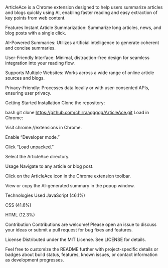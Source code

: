 
ArticleAce is a Chrome extension designed to help users summarize articles and blogs quickly using AI, enabling faster reading and easy extraction of key points from web content.

Features
Instant Article Summarization: Summarize long articles, news, and blog posts with a single click.

AI-Powered Summaries: Utilizes artificial intelligence to generate coherent and concise summaries.

User-Friendly Interface: Minimal, distraction-free design for seamless integration into your reading flow.

Supports Multiple Websites: Works across a wide range of online article sources and blogs.

Privacy-Friendly: Processes data locally or with user-consented APIs, ensuring user privacy.

Getting Started
Installation
Clone the repository:

bash
git clone https://github.com/chirraaggggg/ArticleAce.git
Load in Chrome:

Visit chrome://extensions in Chrome.

Enable “Developer mode.”

Click “Load unpacked.”

Select the ArticleAce directory.

Usage
Navigate to any article or blog post.

Click on the ArticleAce icon in the Chrome extension toolbar.

View or copy the AI-generated summary in the popup window.

Technologies Used
JavaScript (46.1%)

CSS (41.6%)

HTML (12.3%)

Contribution
Contributions are welcome! Please open an issue to discuss your ideas or submit a pull request for bug fixes and features.

License
Distributed under the MIT License. See LICENSE for details.

Feel free to customize the README further with project-specific details or badges about build status, features, known issues, or contact information as development progresses.
